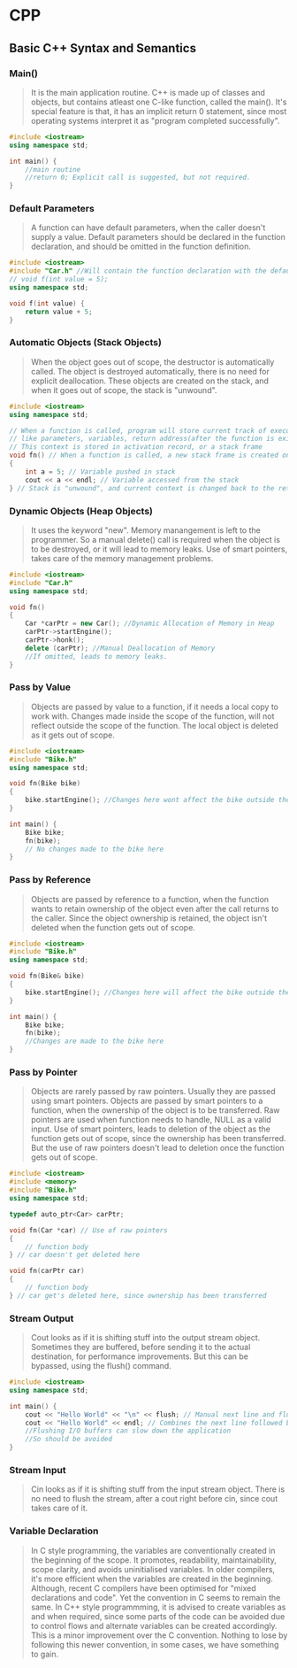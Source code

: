 # CPP
## Basic C++ Syntax and Semantics
### Main()
> It is the main application routine. C++ is made up of classes and objects, but contains atleast one C-like function, called the main(). It's special feature is that, it has an implicit return 0 statement, since most operating systems interpret it as "program completed successfully".
```c++
#include <iostream>
using namespace std;

int main() {
    //main routine
    //return 0; Explicit call is suggested, but not required. 
}
```

### Default Parameters
> A function can have default parameters, when the caller doesn't supply a value. Default parameters should be declared in the function declaration, and should be omitted in the function definition.
```c++
#include <iostream>
#include "Car.h" //Will contain the function declaration with the default parameters declaration
// void f(int value = 5);
using namespace std;

void f(int value) {
    return value + 5;
}
```

### Automatic Objects (Stack Objects)
> When the object goes out of scope, the destructor is automatically called. The object is destroyed automatically, there is no need for explicit deallocation. These objects are created on the stack, and when it goes out of scope, the stack is "unwound".
```c++
#include <iostream>
using namespace std;

// When a function is called, program will store current track of execution context,
// like parameters, variables, return address(after the function is exited)
// This context is stored in activation record, or a stack frame
void fn() // When a function is called, a new stack frame is created on top of the call stack. 
{
    int a = 5; // Variable pushed in stack
    cout << a << endl; // Variable accessed from the stack
} // Stack is "unwound", and current context is changed back to the return address
```

### Dynamic Objects (Heap Objects)
> It uses the keyword "new". Memory manangement is left to the programmer. So a manual delete() call is required when the object is to be destroyed, or it will lead to memory leaks. Use of smart pointers, takes care of the memory management problems.
```c++
#include <iostream>
#include "Car.h"
using namespace std;

void fn()
{
    Car *carPtr = new Car(); //Dynamic Allocation of Memory in Heap
    carPtr->startEngine();
    carPtr->honk();
    delete (carPtr); //Manual Deallocation of Memory
    //If omitted, leads to memory leaks. 
}
```

### Pass by Value 
> Objects are passed by value to a function, if it needs a local copy to work with. Changes made inside the scope of the function, will not reflect outside the scope of the function. The local object is deleted as it gets out of scope. 
```c++
#include <iostream>
#include "Bike.h"
using namespace std;

void fn(Bike bike)
{
    bike.startEngine(); //Changes here wont affect the bike outside the scope
}

int main() {
    Bike bike;
    fn(bike); 
    // No changes made to the bike here 
}
```

### Pass by Reference
> Objects are passed by reference to a function, when the function wants to retain ownership of the object even after the call returns to the caller. Since the object ownership is retained, the object isn't deleted when the function gets out of scope. 
```c++
#include <iostream>
#include "Bike.h"
using namespace std;

void fn(Bike& bike)
{
    bike.startEngine(); //Changes here will affect the bike outside the scope
}

int main() {
    Bike bike;
    fn(bike); 
    //Changes are made to the bike here 
}
```

### Pass by Pointer
> Objects are rarely passed by raw pointers. Usually they are passed using smart pointers. Objects are passed by smart pointers to a function, when the ownership of the object is to be transferred. Raw pointers are used when function needs to handle, NULL as a valid input. Use of smart pointers, leads to deletion of the object as the function gets out of scope, since the ownership has been transferred. But the use of raw pointers doesn't lead to deletion once the function gets out of scope.
```c++
#include <iostream>
#include <memory>
#include "Bike.h"
using namespace std;

typedef auto_ptr<Car> carPtr;

void fn(Car *car) // Use of raw pointers
{
    // function body
} // car doesn't get deleted here

void fn(carPtr car)
{
    // function body
} // car get's deleted here, since ownership has been transferred
```

### Stream Output
> Cout looks as if it is shifting stuff into the output stream object. Sometimes they are buffered, before sending it to the actual destination, for performance improvements. But this can be bypassed, using the flush() command.
```c++
#include <iostream>
using namespace std;

int main() {
    cout << "Hello World" << "\n" << flush; // Manual next line and flush
    cout << "Hello World" << endl; // Combines the next line followed by flush
    //Flushing I/O buffers can slow down the application
    //So should be avoided
}
```

### Stream Input
> Cin looks as if it is shifting stuff from the input stream object. There is no need to flush the stream, after a cout right before cin, since cout takes care of it.

### Variable Declaration
> In C style programming, the variables are conventionally created in the beginning of the scope. It promotes, readability, maintainability, scope clarity, and avoids uninitialised variables. In older compilers, it's more efficient when the variables are created in the beginning. Although, recent C compilers have been optimised for "mixed declarations and code". Yet the convention in C seems to remain the same.
> In C++ style programmming, it is advised to create variables as and when required, since some parts of the code can be avoided due to control flows and alternate variables can be created accordingly. This is a minor improvement over the C convention. Nothing to lose by following this newer convention, in some cases, we have something to gain. 


